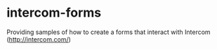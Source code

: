 # intercom-forms
Providing samples of how to create a forms that interact with Intercom (http://intercom.com/)
